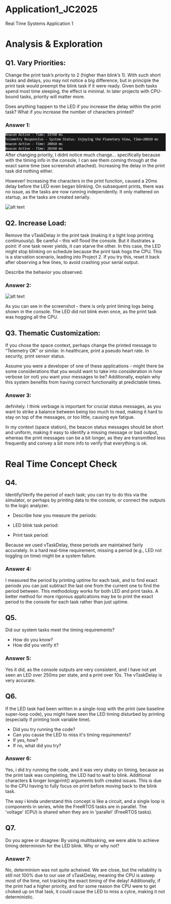 # Application1_JC2025
Real Time Systems Application 1


# Analysis & Exploration

## Q1. Vary Priorities:

Change the print task’s priority to 2 (higher than blink’s 1). With such short tasks and delays, you may not notice a big difference, but in principle the print task would preempt the blink task if it were ready. Given both tasks spend most time sleeping, the effect is minimal. In later projects with CPU-bound tasks, priority will matter more. 

Does anything happen to the LED if you increase the delay within the print task? What if you increase the number of characters printed? 


### Answer 1: 
![alt text](<Screenshot 2025-09-06 021311.png>)
After changing priority, I didnt notice much change... specifically because with the timing info in the console, I can see them coming through at the exact same time (see screenshot attached). Increasing the delay in the print task did nothing either. 

However! Increasing the characters in the print function, caused a 20ms delay before the LED even began blinking. On subsequent prints, there was no issue, as the tasks are now running independently. It only mattered on startup, as the tasks are created serially.

![alt text](<Screenshot 2025-09-06 022149-1.png>)


## Q2. Increase Load:
Remove the vTaskDelay in the print task (making it a tight loop printing continuously). Be careful – this will flood the console. But it illustrates a point: if one task never yields, it can starve the other. In this case, the LED might stop blinking on schedule because the print task hogs the CPU. This is a starvation scenario, leading into Project 2. If you try this, reset it back after observing a few lines, to avoid crashing your serial output. 

Describe the behavior you observed.

### Answer 2: 
![alt text](<Screenshot 2025-09-06 022400-1.png>)

As you can see in the screenshot - there is only print timing logs being shown in the console. The LED did not blink even once, as the print task was hogging all the CPU.



## Q3. Thematic Customization:
If you chose the space context, perhaps change the printed message to “Telemetry OK” or similar. In healthcare, print a pseudo heart rate. In security, print sensor status.  

Assume you were a developer of one of these applications - might there be some considerations that you would want to take into consideration in how verbose (or not) you want your messages to be? Additionally, explain why this system benefits from having correct functionality at predictable times.

### Answer 3:
definitely. I think verbiage is important for crucial status messages, as you want to strike a balance between being too much to read, making it hard to stay on top of the messages, or too little, causing eye fatigue. 

In my context (space station), the beacon status messages should be short and uniform, making it easy to identify a missing message or bad output, whereas the print messages can be a bit longer, as they are transmitted less frequently and convey a bit more info to verify that everything is ok.

# Real Time Concept Check

## Q4. 

Identify/Verify the period of each task; you can try to do this via the simulator, or perhaps by printing data to the console, or connect the outputs to the logic analyzer.

- Describe how you measure the periods:

- LED blink task period:

- Print task period:


Because we used vTaskDelay, these periods are maintained fairly accurately. In a hard real-time requirement, missing a period (e.g., LED not toggling on time) might be a system failure.

### Answer 4:
I measured the period by printing uptime for each task, and to find exact periodx you can just subtract the last one from the current one to find the period between. This methodology works for both LED and print tasks. A better method for more rigorous applications may be to print the exact period to the console for each task rather than just uptime.

## Q5.

Did our system tasks meet the timing requirements?

- How do you know?
- How did you verify it?

### Answer 5:
Yes it did, as the console outputs are very consistent, and I have not yet seen an LED over 250ms per state, and a print over 10s. The vTaskDelay is very accurate.

## Q6. 

If the LED task had been written in a single-loop with the print (see baseline super-loop code), you might have seen the LED timing disturbed by printing (especially if printing took variable time).

- Did you try running the code?
- Can you cause the LED to miss it's timing requirements?
- If yes, how?
- If no, what did you try?

### Answer 6:
Yes, i did try running the code, and it was very shaky on timing, because as the print task was completing, the LED had to wait to blink. Additional characters & longer longprint() arguments both created issues. This is due to the CPU having to fully focus on print before moving back to the blink task. 

The way i kinda understand this concept is like a circuit, and a single loop is components in series, while the FreeRTOS tasks are in parallel. The 'voltage' (CPU) is shared when they are in 'parallel' (FreeRTOS tasks). 


## Q7. 
Do you agree or disagree: By using multitasking, we were able to achieve timing determinism for the LED blink. Why or why not?

### Answer 7:
No, determinism was not quite acheived. We are close, but the reliability is still not 100% due to our use of vTaskDelay, meaning the CPU is asleep most of the time, not tracking the exact timing of the delay! Additionally, if the print had a higher priority, and for some reason the CPU were to get choked up on that task, it could cause the LED to miss a cylce, making it not deterministic.
